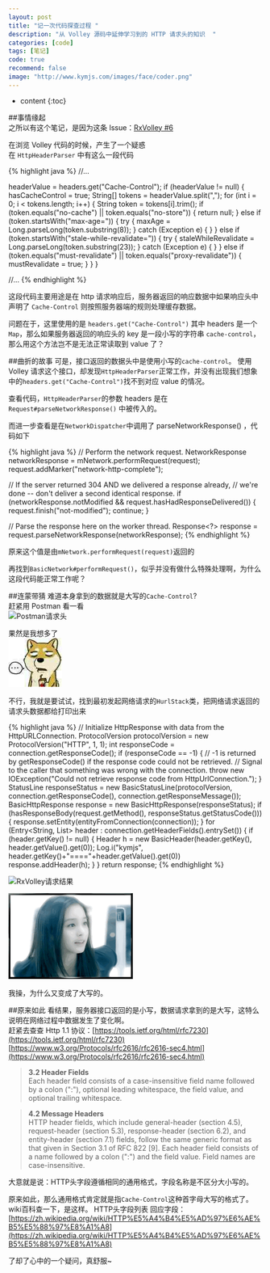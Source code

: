 ```yaml
---
layout: post
title: "记一次代码探查过程 "
description: "从 Volley 源码中延伸学习到的 HTTP 请求头的知识  "
categories: [code]
tags: [笔记]
code: true
recommend: false
image: "http://www.kymjs.com/images/face/coder.png"
---
```

* content
{:toc}


##事情缘起  
之所以有这个笔记，是因为这条 Issue：[RxVolley #6](https://github.com/kymjs/RxVolley/issues/6)   

在浏览 Volley 代码的时候，产生了一个疑惑   
在 ```HttpHeaderParser``` 中有这么一段代码   

{% highlight java %} 
//...

headerValue = headers.get("Cache-Control");
if (headerValue != null) {
    hasCacheControl = true;
    String[] tokens = headerValue.split(",");
    for (int i = 0; i < tokens.length; i++) {
        String token = tokens[i].trim();
        if (token.equals("no-cache") || token.equals("no-store")) {
            return null;
        } else if (token.startsWith("max-age=")) {
            try {
                maxAge = Long.parseLong(token.substring(8));
            } catch (Exception e) {
            }
        } else if (token.startsWith("stale-while-revalidate=")) {
            try {
                staleWhileRevalidate = Long.parseLong(token.substring(23));
            } catch (Exception e) {
            }
        } else if (token.equals("must-revalidate") || token.equals("proxy-revalidate")) {
            mustRevalidate = true;
        }
    }
}

//...
{% endhighlight %} 

这段代码主要用途是在 http 请求响应后，服务器返回的响应数据中如果响应头中声明了 ```Cache-Control``` 则按照服务器端的规则处理缓存数据。  

问题在于，这里使用的是 ```headers.get("Cache-Control")``` 其中 headers 是一个 ```Map```，那么如果服务器返回的响应头的 key 是一段小写的字符串 ```cache-control```，那么用这个方法岂不是无法正常读取到 value 了？  

##曲折的故事 
可是，接口返回的数据头中是使用小写的```cache-control```。 使用 Volley 请求这个接口，却发现```HttpHeaderParser```正常工作，并没有出现我们想象中的```headers.get("Cache-Control")```找不到对应 value 的情况。

查看代码，```HttpHeaderParser```的参数 headers 是在 ```Request#parseNetworkResponse()``` 中被传入的。  

而进一步查看是在```NetworkDispatcher```中调用了 parseNetworkResponse() ，代码如下  

{% highlight java %} 
// Perform the network request.
NetworkResponse networkResponse = mNetwork.performRequest(request);
request.addMarker("network-http-complete");

// If the server returned 304 AND we delivered a response already,
// we're done -- don't deliver a second identical response.
if (networkResponse.notModified && request.hasHadResponseDelivered()) {
    request.finish("not-modified");
    continue;
}

// Parse the response here on the worker thread.
Response<?> response = request.parseNetworkResponse(networkResponse);
{% endhighlight %} 

原来这个值是由```mNetwork.performRequest(request)```返回的  

再找到```BasicNetwork#performRequest()```，似乎并没有做什么特殊处理啊，为什么这段代码能正常工作呢？  

##连蒙带猜 
难道本身拿到的数据就是大写的```Cache-Control```?  
赶紧用 Postman 看一看  
![Postman请求头](http://kymjs.com/images/blog_image/20160225_1.png)  

果然是我想多了  
![表情3](/images/face/03.jpg)  

不行，我就是要试试，找到最初发起网络请求的```HurlStack```类，把网络请求返回的请求头数据都给打印出来

{% highlight java %} 
// Initialize HttpResponse with data from the HttpURLConnection.
ProtocolVersion protocolVersion = new ProtocolVersion("HTTP", 1, 1);
int responseCode = connection.getResponseCode();
if (responseCode == -1) {
    // -1 is returned by getResponseCode() if the response code could not be retrieved.
    // Signal to the caller that something was wrong with the connection.
    throw new IOException("Could not retrieve response code from HttpUrlConnection.");
}
StatusLine responseStatus = new BasicStatusLine(protocolVersion,
        connection.getResponseCode(), connection.getResponseMessage());
BasicHttpResponse response = new BasicHttpResponse(responseStatus);
if (hasResponseBody(request.getMethod(), responseStatus.getStatusCode())) {
    response.setEntity(entityFromConnection(connection));
}
for (Entry<String, List<String>> header : connection.getHeaderFields().entrySet()) {
    if (header.getKey() != null) {
        Header h = new BasicHeader(header.getKey(), header.getValue().get(0));
        Log.i("kymjs", header.getKey()+"===="+header.getValue().get(0))
        response.addHeader(h);
    }
}
return response;
{% endhighlight %} 

![RxVolley请求结果](http://kymjs.com/images/blog_image/20160225_2.png)  

![表情4](/images/face/04.gif)  

我操，为什么又变成了大写的。  

##原来如此
看结果，服务器接口返回的是小写，数据请求拿到的是大写，这特么说明在网络过程中数据发生了变化啊。  
赶紧去查查 Http 1.1 协议：[https://tools.ietf.org/html/rfc7230](https://tools.ietf.org/html/rfc7230)  
[https://www.w3.org/Protocols/rfc2616/rfc2616-sec4.html](https://www.w3.org/Protocols/rfc2616/rfc2616-sec4.html)  

>**3.2 Header Fields**  
>Each header field consists of a case-insensitive field name followed by a colon (":"), optional leading whitespace, the field value, and optional trailing whitespace.
   
>**4.2 Message Headers**  
HTTP header fields, which include general-header (section 4.5), request-header (section 5.3), response-header (section 6.2), and entity-header (section 7.1) fields, follow the same generic format as that given in Section 3.1 of RFC 822 [9]. Each header field consists of a name followed by a colon (":") and the field value. Field names are case-insensitive. 

大意就是说：HTTP头字段遵循相同的通用格式，字段名称是不区分大小写的。  

原来如此，那么通用格式肯定就是指```Cache-Control```这种首字母大写的格式了。  
wiki百科查一下，是这样。
HTTP头字段列表 回应字段：[https://zh.wikipedia.org/wiki/HTTP%E5%A4%B4%E5%AD%97%E6%AE%B5%E5%88%97%E8%A1%A8](https://zh.wikipedia.org/wiki/HTTP%E5%A4%B4%E5%AD%97%E6%AE%B5%E5%88%97%E8%A1%A8)  

了却了心中的一个疑问，真舒服~